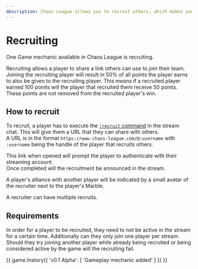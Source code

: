 ```yaml
---
description: Chaos League allows you to recruit others, which makes you earn points through their wins.
---
```


# Recruiting

One Game mechanic available in Chaos League is recruiting.

Recruiting allows a player to share a link others can use to *join* their team. Joining the recruiting player will result in 50% of all points the player earns to also be given to the recruiting player. This means if a recruited player earned 100 points will the player that recruited them receive 50 points.  
These points are not removed from the recruited player's win.

## How to recruit

To recruit, a player has to execute the [`!recruit` command](../chat-commands/twitch.md#recruit) in the stream chat. This will give them a URL that they can share with others.  
A URL is in the format `https://www.chaos-league.com/@:username` with `:username` being the handle of the player that recruits others.

This link when opened will prompt the player to authenticate with their streaming account.  
Once completed will the recruitment be announced in the stream.

A player's alliance with another player will be indicated by a small avatar of the recruiter next to the player's Marble.

A recruiter can have multiple recruits.

## Requirements

In order for a player to be recruited, they need to not be active in the stream for a certain time. Additionally can they only join one player per stream.  
Should they try joining another player while already being recruited or being considered active by the game will the recruiting fail.

{{ game.history({
    'v0.1 Alpha': [
        'Gameplay mechanic added'
    ]
}) }}